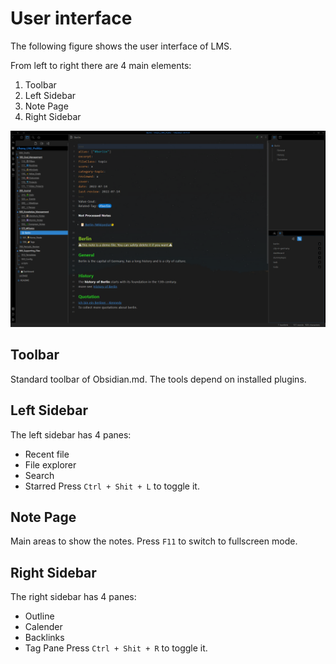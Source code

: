 # User interface

The following figure shows the user interface of LMS.

From left to right there are 4 main elements:

1. Toolbar
2. Left Sidebar
3. Note Page
4. Right Sidebar 

![image-20220814150139007](images/image-20220814150139007.png)

## Toolbar

Standard toolbar of Obsidian.md. The tools depend on installed plugins. 

## Left Sidebar

The left sidebar has 4 panes:
- Recent file
- File explorer
- Search
- Starred
Press `Ctrl + Shit + L` to toggle it. 

## Note Page
Main areas to show the notes.
Press `F11` to switch to fullscreen mode. 

## Right Sidebar

The right sidebar has 4 panes:
- Outline
- Calender
- Backlinks
- Tag Pane
Press `Ctrl + Shit + R` to toggle it. 
